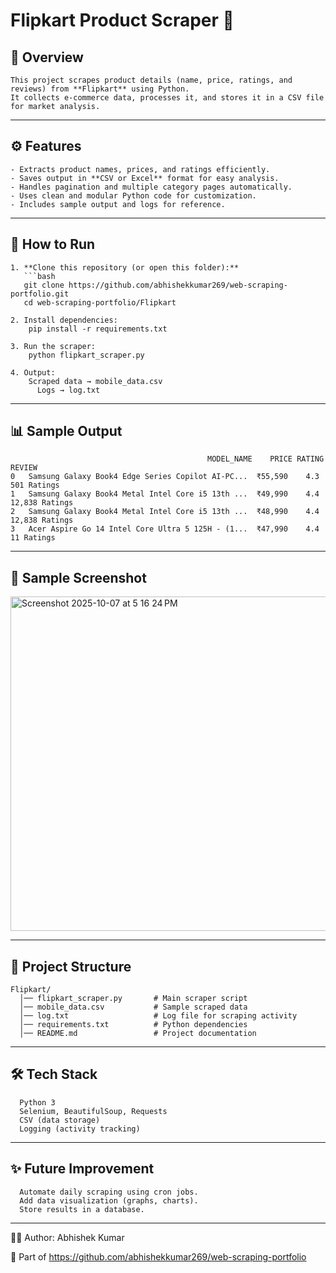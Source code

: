 # Flipkart Product Scraper 🛒

## 📌 Overview
    This project scrapes product details (name, price, ratings, and reviews) from **Flipkart** using Python.  
    It collects e-commerce data, processes it, and stores it in a CSV file for market analysis.


---

## ⚙️ Features
    - Extracts product names, prices, and ratings efficiently.  
    - Saves output in **CSV or Excel** format for easy analysis.  
    - Handles pagination and multiple category pages automatically.  
    - Uses clean and modular Python code for customization.  
    - Includes sample output and logs for reference.
---

## 🚀 How to Run

    1. **Clone this repository (or open this folder):**
       ```bash
       git clone https://github.com/abhishekkumar269/web-scraping-portfolio.git
       cd web-scraping-portfolio/Flipkart

    2. Install dependencies:
        pip install -r requirements.txt
    
    3. Run the scraper:
        python flipkart_scraper.py 
    
    4. Output:
        Scraped data → mobile_data.csv
          Logs → log.txt

---

## 📊 Sample Output

                                                MODEL_NAME    PRICE RATING           REVIEW
    0   Samsung Galaxy Book4 Edge Series Copilot AI-PC...  ₹55,590    4.3     501 Ratings 
    1   Samsung Galaxy Book4 Metal Intel Core i5 13th ...  ₹49,990    4.4  12,838 Ratings 
    2   Samsung Galaxy Book4 Metal Intel Core i5 13th ...  ₹48,990    4.4  12,838 Ratings 
    3   Acer Aspire Go 14 Intel Core Ultra 5 125H - (1...  ₹47,990    4.4      11 Ratings 
        

---
## 📸 Sample Screenshot

<img width="559" height="535" alt="Screenshot 2025-10-07 at 5 16 24 PM" src="https://github.com/user-attachments/assets/5069aa73-07f6-4e0f-b71a-7abc2661071d" />

---
## 📂 Project Structure
      
    Flipkart/
      │── flipkart_scraper.py       # Main scraper script
      │── mobile_data.csv           # Sample scraped data
      │── log.txt                   # Log file for scraping activity
      │── requirements.txt          # Python dependencies
      │── README.md                 # Project documentation
---

## 🛠️ Tech Stack

      Python 3
      Selenium, BeautifulSoup, Requests  
      CSV (data storage)
      Logging (activity tracking)

---
## ✨ Future Improvement

      Automate daily scraping using cron jobs.
      Add data visualization (graphs, charts).
      Store results in a database.

---
👨‍💻 Author: Abhishek Kumar

  🔗 Part of https://github.com/abhishekkumar269/web-scraping-portfolio
